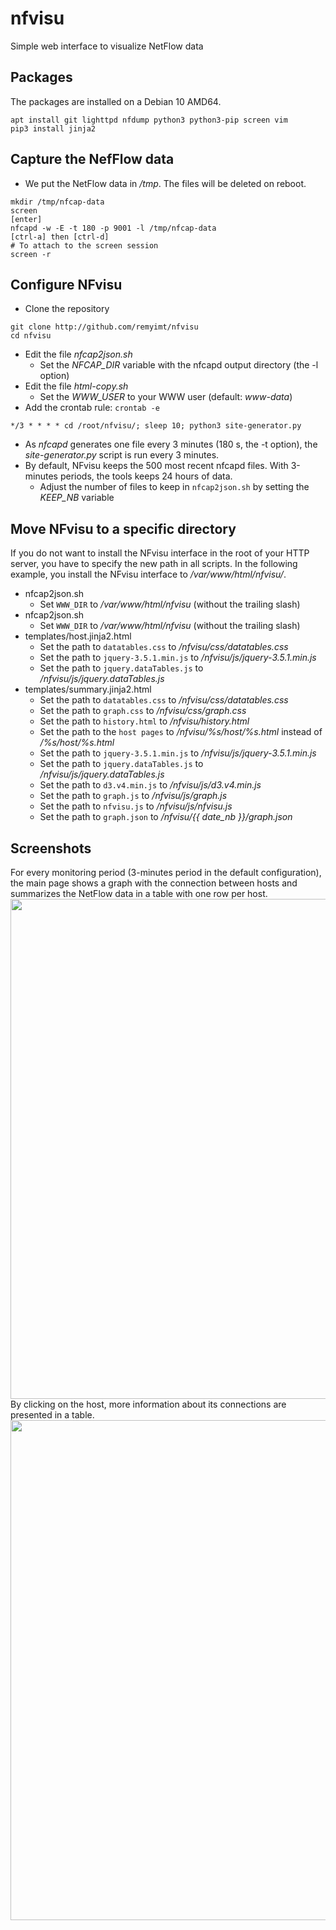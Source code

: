 # nfvisu
Simple web interface to visualize NetFlow data

## Packages
The packages are installed on a Debian 10 AMD64.
```
apt install git lighttpd nfdump python3 python3-pip screen vim
pip3 install jinja2
```

## Capture the NefFlow data
* We put the NetFlow data in */tmp*. The files will be deleted on reboot.
```
mkdir /tmp/nfcap-data
screen
[enter]
nfcapd -w -E -t 180 -p 9001 -l /tmp/nfcap-data
[ctrl-a] then [ctrl-d]
# To attach to the screen session
screen -r
```

## Configure NFvisu
* Clone the repository
```
git clone http://github.com/remyimt/nfvisu
cd nfvisu
```
* Edit the file *nfcap2json.sh*
  * Set the *NFCAP_DIR* variable with the nfcapd output directory (the -l option)
* Edit the file *html-copy.sh*
  * Set the *WWW_USER* to your WWW user (default: *www-data*)
* Add the crontab rule: `crontab -e`
```
*/3 * * * * cd /root/nfvisu/; sleep 10; python3 site-generator.py
```
* As *nfcapd* generates one file every 3 minutes (180 s, the -t option),
  the *site-generator.py* script is run every 3 minutes.
* By default, NFvisu keeps the 500 most recent nfcapd files. With 3-minutes periods, the tools keeps 24 hours of data.
  * Adjust the number of files to keep in `nfcap2json.sh` by setting the *KEEP_NB* variable

## Move NFvisu to a specific directory
If you do not want to install the NFvisu interface in the root of your HTTP server, you have to specify the new path in
all scripts. In the following example, you install the NFvisu interface to */var/www/html/nfvisu/*.
* nfcap2json.sh
  * Set `WWW_DIR` to */var/www/html/nfvisu* (without the trailing slash)
* nfcap2json.sh
  * Set `WWW_DIR` to */var/www/html/nfvisu* (without the trailing slash)
* templates/host.jinja2.html
  * Set the path to `datatables.css` to */nfvisu/css/datatables.css*
  * Set the path to `jquery-3.5.1.min.js` to */nfvisu/js/jquery-3.5.1.min.js*
  * Set the path to `jquery.dataTables.js` to */nfvisu/js/jquery.dataTables.js*
* templates/summary.jinja2.html
  * Set the path to `datatables.css` to */nfvisu/css/datatables.css*
  * Set the path to `graph.css` to */nfvisu/css/graph.css*
  * Set the path to `history.html` to */nfvisu/history.html*
  * Set the path to the `host pages` to */nfvisu/%s/host/%s.html* instead of */%s/host/%s.html*
  * Set the path to `jquery-3.5.1.min.js` to */nfvisu/js/jquery-3.5.1.min.js*
  * Set the path to `jquery.dataTables.js` to */nfvisu/js/jquery.dataTables.js*
  * Set the path to `d3.v4.min.js` to */nfvisu/js/d3.v4.min.js*
  * Set the path to `graph.js` to */nfvisu/js/graph.js*
  * Set the path to `nfvisu.js` to */nfvisu/js/nfvisu.js*
  * Set the path to `graph.json` to */nfvisu/{{ date_nb }}/graph.json*

## Screenshots
For every monitoring period (3-minutes period in the default configuration), the main page shows a graph with the connection between hosts and summarizes the NetFlow data in a table with one row per host.
<img src="https://github.com/remyimt/nfvisu/blob/main/screenshots/connection-graph.png" width="800"><br/>
By clicking on the host, more information about its connections are presented in a table.
<img src="https://github.com/remyimt/nfvisu/blob/main/screenshots/detailed-connections.png" width="800">

